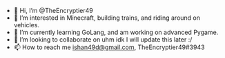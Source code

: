 - 👋 Hi, I’m @TheEncryptier49
- 👀 I’m interested in Minecraft, building trains, and riding around on vehicles.
- 🌱 I’m currently learning GoLang, and am working on advanced Pygame.
- 💞️ I’m looking to collaborate on uhm idk I will update this later :/
- 📫 How to reach me ishan49d@gmail.com, TheEncryptier49#3943

<!---
TheEncryptier49/TheEncryptier49 is a ✨ special ✨ repository because its `README.md` (this file) appears on your GitHub profile.
You can click the Preview link to take a look at your changes.
--->
